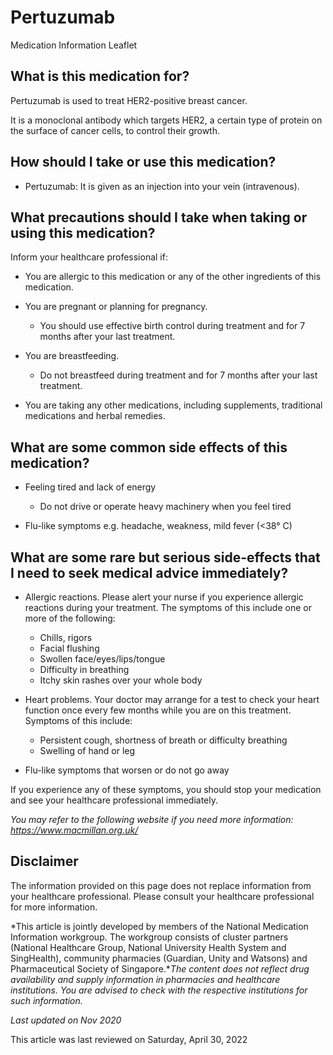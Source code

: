 # Pertuzumab

Medication Information Leaflet

What is this medication for?
----------------------------

Pertuzumab is used to treat HER2-positive breast cancer.

It is a monoclonal antibody which targets HER2, a certain type of protein on the surface of cancer cells, to control their growth.

How should I take or use this medication?
-----------------------------------------

* Pertuzumab: It is given as an injection into your vein (intravenous).

What precautions should I take when taking or using this medication?
--------------------------------------------------------------------

Inform your healthcare professional if:

* You are allergic to this medication or any of the other ingredients of this medication.
* You are pregnant or planning for pregnancy.

  + You should use effective birth control during treatment and for 7 months after your last treatment.
* You are breastfeeding.

  + Do not breastfeed during treatment and for 7 months after your last treatment.
* You are taking any other medications, including supplements, traditional medications and herbal remedies.

What are some common side effects of this medication?
-----------------------------------------------------

* Feeling tired and lack of energy

  + Do not drive or operate heavy machinery when you feel tired
* Flu-like symptoms e.g. headache, weakness, mild fever (<38° C)

What are some rare but serious side-effects that I need to seek medical advice immediately?
-------------------------------------------------------------------------------------------

* Allergic reactions. Please alert your nurse if you experience allergic reactions during your treatment. The symptoms of this include one or more of the following:

  + Chills, rigors
  + Facial flushing
  + Swollen face/eyes/lips/tongue
  + Difficulty in breathing
  + Itchy skin rashes over your whole body
* Heart problems. Your doctor may arrange for a test to check your heart function once every few months while you are on this treatment. Symptoms of this include:

  + Persistent cough, shortness of breath or difficulty breathing
  + Swelling of hand or leg
* Flu-like symptoms that worsen or do not go away

If you experience any of these symptoms, you should stop your medication and see your healthcare professional immediately.

*You may refer to the following website if you need more information: <https://www.macmillan.org.uk/>*

Disclaimer
----------

  

The information provided on this page does not replace information from your healthcare professional. Please consult your healthcare professional for more information.

*This article is jointly developed by members of the National Medication Information workgroup. The workgroup consists of cluster partners (National Healthcare Group, National University Health System and SingHealth), community pharmacies (Guardian, Unity and Watsons) and Pharmaceutical Society of Singapore.**The content does not reflect drug availability and supply information in pharmacies and healthcare institutions. You are advised to check with the respective institutions for such information.*

*Last updated on Nov 2020*

This article was last reviewed on
Saturday, April 30, 2022